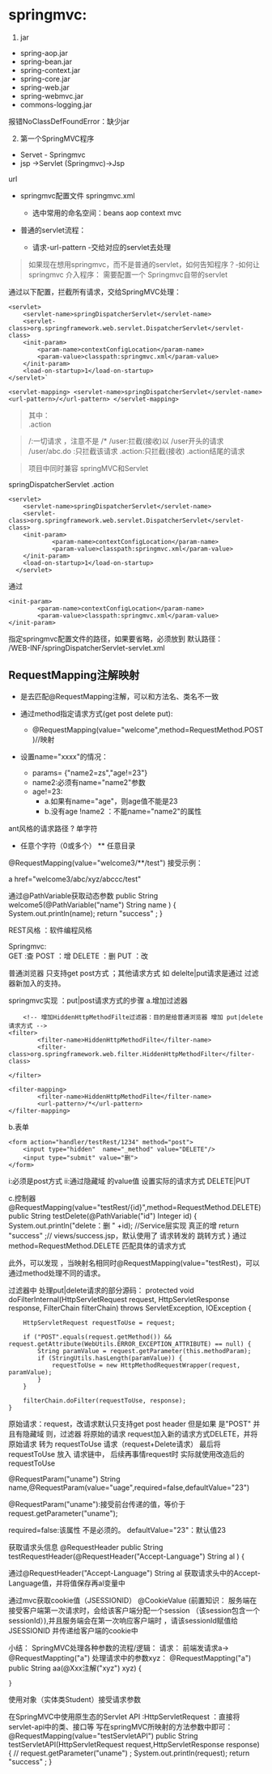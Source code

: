# springmvc:
1. jar
- spring-aop.jar
- spring-bean.jar
- spring-context.jar
- spring-core.jar
- spring-web.jar 
- spring-webmvc.jar 
- commons-logging.jar

报错NoClassDefFoundError：缺少jar


2. 第一个SpringMVC程序
- Servet - Springmvc
- jsp ->Servlet (Springmvc)->Jsp

url

- springmvc配置文件 springmvc.xml
  - 选中常用的命名空间：beans  aop context  mvc

- 普通的servlet流程：
  - 请求-url-pattern -交给对应的servlet去处理

>如果现在想用springmvc，而不是普通的servlet，如何告知程序？-如何让springmvc 介入程序：
需要配置一个 Springmvc自带的servlet

通过以下配置，拦截所有请求，交给SpringMVC处理：
>
    <servlet>  
        <servlet-name>springDispatcherServlet</servlet-name>  
        <servlet-class>org.springframework.web.servlet.DispatcherServlet</servlet-class>  
        <init-param>  
            <param-name>contextConfigLocation</param-name>  
            <param-value>classpath:springmvc.xml</param-value>  
        </init-param>  
        <load-on-startup>1</load-on-startup>  
    </servlet>`

  `<servlet-mapping>
  	<servlet-name>springDispatcherServlet</servlet-name>
  	<url-pattern>/</url-pattern>
  </servlet-mapping>`

>其中：  
<url-pattern>.action</url-pattern>

>/:一切请求  ，注意不是 /*
/user:拦截(接收)以 /user开头的请求
/user/abc.do  :只拦截该请求
.action:只拦截(接收) .action结尾的请求


>项目中同时兼容 springMVC和Servlet  
<servlet-mapping>  
<servlet-name>springDispatcherServlet</servlet-name>  
<url-pattern>.action</url-pattern>  
</servlet-mapping>  


> 
    <servlet>
        <servlet-name>springDispatcherServlet</servlet-name>
        <servlet-class>org.springframework.web.servlet.DispatcherServlet</servlet-class>
        <init-param>
                <param-name>contextConfigLocation</param-name>
                <param-value>classpath:springmvc.xml</param-value>
        </init-param>
        <load-on-startup>1</load-on-startup>
      </servlet>
通过  

 	<init-param>
  			<param-name>contextConfigLocation</param-name>
  			<param-value>classpath:springmvc.xml</param-value>
  	</init-param>
指定springmvc配置文件的路径，如果要省略，必须放到 默认路径：    
/WEB-INF/springDispatcherServlet-servlet.xml  

## RequestMapping注解映射
- 是去匹配@RequestMapping注解，可以和方法名、类名不一致  
- 通过method指定请求方式(get  post  delete put):
  - @RequestMapping(value="welcome",method=RequestMethod.POST)//映射  
  
- 设置name="xxxx"的情况：
  - params= {"name2=zs","age!=23"}
  - name2:必须有name="name2"参数
  - age!=23:
    - a.如果有name="age"，则age值不能是23
    - b.没有age
    !name2  ：不能name="name2"的属性





ant风格的请求路径
?  单字符
*  任意个字符（0或多个）
   ** 任意目录


@RequestMapping(value="welcome3/**/test")
接受示例：

a href="welcome3/abc/xyz/abccc/test"


通过@PathVariable获取动态参数
public String  welcome5(@PathVariable("name") String name ) {
System.out.println(name);
return "success" ;
}


REST风格 ：软件编程风格

Springmvc:  
GET  :查
POST  ：增
DELETE ：删
PUT ：改

普通浏览器 只支持get post方式 ；其他请求方式 如 delelte|put请求是通过 过滤器新加入的支持。

springmvc实现 ：put|post请求方式的步骤
a.增加过滤器

		<!-- 增加HiddenHttpMethodFilte过滤器：目的是给普通浏览器 增加 put|delete请求方式 -->
	<filter>
			<filter-name>HiddenHttpMethodFilte</filter-name>
			<filter-class>org.springframework.web.filter.HiddenHttpMethodFilter</filter-class>
	
	</filter>
	
	<filter-mapping>
			<filter-name>HiddenHttpMethodFilte</filter-name>
			<url-pattern>/*</url-pattern>
	</filter-mapping>

b.表单

	<form action="handler/testRest/1234" method="post">
		<input type="hidden"  name="_method" value="DELETE"/>
		<input type="submit" value="删">
	</form>
i:必须是post方式
ii:通过隐藏域 的value值 设置实际的请求方式 DELETE|PUT

c.控制器
@RequestMapping(value="testRest/{id}",method=RequestMethod.DELETE)
public String  testDelete(@PathVariable("id") Integer id) {
System.out.println("delete：删 " +id);
//Service层实现 真正的增
return "success" ;//  views/success.jsp，默认使用了 请求转发的 跳转方式
}
通过	method=RequestMethod.DELETE	匹配具体的请求方式



此外，可以发现 ，当映射名相同时@RequestMapping(value="testRest)，可以通过method处理不同的请求。


过滤器中 处理put|delete请求的部分源码：
protected void doFilterInternal(HttpServletRequest request, HttpServletResponse response, FilterChain filterChain)
throws ServletException, IOException {

		HttpServletRequest requestToUse = request;

		if ("POST".equals(request.getMethod()) && request.getAttribute(WebUtils.ERROR_EXCEPTION_ATTRIBUTE) == null) {
			String paramValue = request.getParameter(this.methodParam);
			if (StringUtils.hasLength(paramValue)) {
				requestToUse = new HttpMethodRequestWrapper(request, paramValue);
			}
		}

		filterChain.doFilter(requestToUse, response);
	}
原始请求：request，改请求默认只支持get post  header
但是如果 是"POST"  并且有隐藏域		<input type="hidden"  name="_method" value="DELETE"/>
则，过滤器 将原始的请求 request加入新的请求方式DELETE，并将原始请求 转为 requestToUse 请求（request+Delete请求）
最后将requestToUse 放入 请求链中， 后续再事情request时  实际就使用改造后的 requestToUse

@RequestParam("uname") String name,@RequestParam(value="uage",required=false,defaultValue="23")

@RequestParam("uname"):接受前台传递的值，等价于request.getParameter("uname");

required=false:该属性 不是必须的。
defaultValue="23"：默认值23





获取请求头信息 @RequestHeader
public String  testRequestHeader(@RequestHeader("Accept-Language")  String al  ) {

通过@RequestHeader("Accept-Language")  String al   获取请求头中的Accept-Language值，并将值保存再al变量中

通过mvc获取cookie值（JSESSIONID）
@CookieValue
(前置知识： 服务端在接受客户端第一次请求时，会给该客户端分配一个session （该session包含一个sessionId）),并且服务端会在第一次响应客户端时 ，请该sessionId赋值给JSESSIONID 并传递给客户端的cookie中


小结：
SpringMVC处理各种参数的流程/逻辑：
请求：  前端发请求a-> @RequestMappting("a")
处理请求中的参数xyz：
@RequestMappting("a")
public String  aa(@Xxx注解("xyz")  xyz)
{

	}

使用对象（实体类Student）接受请求参数

在SpringMVC中使用原生态的Servlet API  :HttpServletRequest ：直接将 servlet-api中的类、接口等 写在springMVC所映射的方法参数中即可：
@RequestMapping(value="testServletAPI")
public String testServletAPI(HttpServletRequest  request,HttpServletResponse response) {
//			request.getParameter("uname") ;
System.out.println(request);
return "success" ;
}










